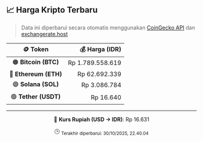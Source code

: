 

<!-- HARGA_KRIPTO -->
## 📈 Harga Kripto Terbaru

> Data ini diperbarui secara otomatis menggunakan [CoinGecko API](https://www.coingecko.com/) dan [exchangerate.host](https://exchangerate.host/)

<div align="center">

| 🪙 Token | 💰 Harga (IDR) |
|:------:|---------------:|
| 🟠 **Bitcoin (BTC)**   | Rp 1.789.558.619 |
| 🔵 **Ethereum (ETH)**  | Rp 62.692.339 |
| 🟣 **Solana (SOL)**    | Rp 3.086.784 |
| 🟢 **Tether (USDT)**   | Rp 16.640 |

---

💱 **Kurs Rupiah (USD → IDR)**: Rp 16.631

🕒 <sub>Terakhir diperbarui: 30/10/2025, 22.40.04</sub>

</div>
<!-- /HARGA_KRIPTO -->